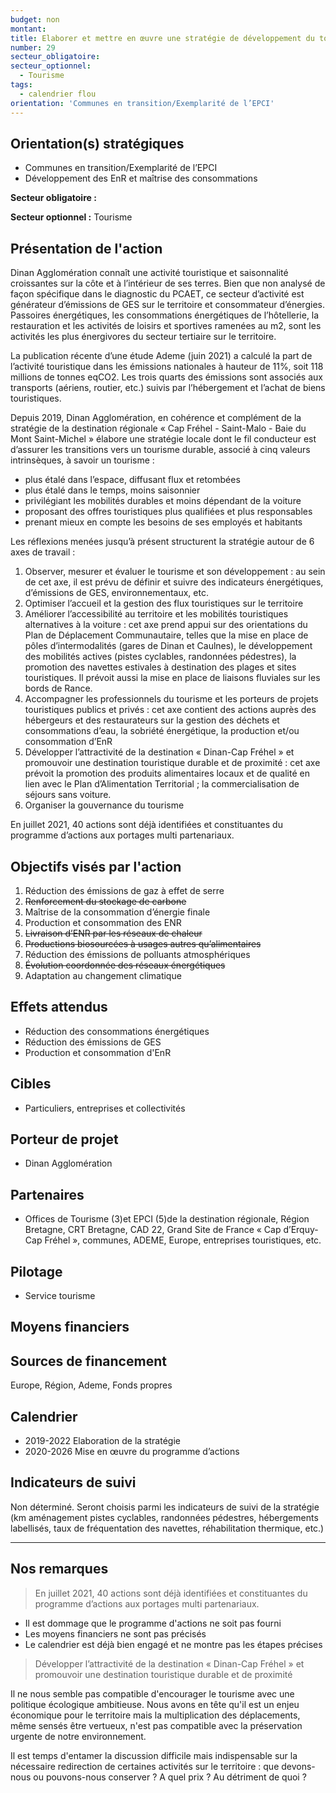 ```yaml
---
budget: non
montant:
title: Elaborer et mettre en œuvre une stratégie de développement du tourisme durable
number: 29
secteur_obligatoire:
secteur_optionnel:
  - Tourisme
tags:
  - calendrier flou
orientation: 'Communes en transition/Exemplarité de l’EPCI'
---
```


## Orientation(s) stratégiques

- Communes en transition/Exemplarité de l’EPCI
- Développement des EnR et maîtrise des consommations

**Secteur obligatoire :**

**Secteur optionnel :** Tourisme

## Présentation de l'action

Dinan Agglomération connaît une activité touristique et saisonnalité croissantes sur la côte et à l’intérieur de ses terres. Bien que non analysé de façon spécifique dans le diagnostic du PCAET, ce secteur d’activité est générateur d’émissions de GES sur le territoire et consommateur d’énergies. Passoires énergétiques, les consommations énergétiques de l’hôtellerie, la restauration et les activités de loisirs et sportives ramenées au m2, sont les activités les plus énergivores du secteur tertiaire sur le territoire.

La publication récente d’une étude Ademe (juin 2021) a calculé la part de l’activité touristique dans les émissions nationales à hauteur de 11%, soit 118 millions de tonnes eqCO2. Les trois quarts des émissions sont associés aux transports (aériens, routier, etc.) suivis par l’hébergement et l’achat de biens touristiques.

Depuis 2019, Dinan Agglomération, en cohérence et complément de la stratégie de la destination régionale « Cap Fréhel - Saint-Malo - Baie du Mont Saint-Michel » élabore une stratégie locale dont le fil conducteur est d’assurer les transitions vers un tourisme durable, associé à cinq valeurs intrinsèques, à savoir un tourisme :
- plus étalé dans l’espace, diffusant flux et retombées
- plus étalé dans le temps, moins saisonnier
- privilégiant les mobilités durables et moins dépendant de la voiture
- proposant des offres touristiques plus qualifiées et plus responsables
- prenant mieux en compte les besoins de ses employés et habitants

Les réflexions menées jusqu’à présent structurent la stratégie autour de 6 axes de travail :
1. Observer, mesurer et évaluer le tourisme et son développement : au sein de cet axe, il est prévu de définir et suivre des indicateurs énergétiques, d’émissions de GES, environnementaux, etc.
2. Optimiser l’accueil et la gestion des flux touristiques sur le territoire
3. Améliorer l’accessibilité au territoire et les mobilités touristiques alternatives à la
voiture : cet axe prend appui sur des orientations du Plan de Déplacement Communautaire, telles que la mise en place de pôles d’intermodalités (gares de Dinan et Caulnes), le développement des mobilités actives (pistes cyclables, randonnées pédestres), la promotion des navettes estivales à destination des plages et sites touristiques. Il prévoit aussi la mise en place de liaisons fluviales sur les bords de Rance.
4. Accompagner les professionnels du tourisme et les porteurs de projets touristiques publics et privés : cet axe contient des actions auprès des hébergeurs et des restaurateurs sur la gestion des déchets et consommations d’eau, la sobriété énergétique, la production et/ou consommation d’EnR
5. Développer l’attractivité de la destination « Dinan-Cap Fréhel » et promouvoir une destination touristique durable et de proximité : cet axe prévoit la promotion des produits alimentaires locaux et de qualité en lien avec le Plan d’Alimentation Territorial ; la commercialisation de séjours sans voiture.
6. Organiser la gouvernance du tourisme

En juillet 2021, 40 actions sont déjà identifiées et constituantes du programme d’actions aux portages multi partenariaux.

## Objectifs visés par l'action

1. Réduction des émissions de gaz à effet de serre
2. ~~Renforcement du stockage de carbone~~
3. Maîtrise de la consommation d’énergie finale
4. Production et consommation des ENR
5. ~~Livraison d’ENR par les réseaux de chaleur~~
6. ~~Productions biosourcées à usages autres qu’alimentaires~~
7. Réduction des émissions de polluants atmosphériques
8. ~~Évolution coordonnée des réseaux énergétiques~~
9. Adaptation au changement climatique

## Effets attendus

- Réduction des consommations énergétiques
- Réduction des émissions de GES
- Production et consommation d'EnR

## Cibles

- Particuliers, entreprises et collectivités


## Porteur de projet

- Dinan Agglomération

## Partenaires

- Offices de Tourisme (3)et EPCI (5)de la destination régionale, Région Bretagne, CRT Bretagne, CAD 22, Grand Site de France « Cap d’Erquy-Cap Fréhel », communes, ADEME, Europe, entreprises touristiques, etc.

## Pilotage

- Service tourisme

## Moyens financiers



## Sources de financement

Europe, Région, Ademe, Fonds propres

## Calendrier

- 2019-2022 Elaboration de la stratégie
- 2020-2026 Mise en œuvre du programme d’actions

## Indicateurs de suivi

Non déterminé.
Seront choisis parmi les indicateurs de suivi de la stratégie (km aménagement pistes cyclables, randonnées pédestres, hébergements labellisés, taux de fréquentation des navettes, réhabilitation thermique, etc.)

---

## Nos remarques

> En juillet 2021, 40 actions sont déjà identifiées et constituantes du programme d’actions aux portages multi partenariaux.

- Il est dommage que le programme d'actions ne soit pas fourni
- Les moyens financiers ne sont pas précisés
- Le calendrier est déjà bien engagé et ne montre pas les étapes précises

> Développer l’attractivité de la destination « Dinan-Cap Fréhel » et promouvoir une destination touristique durable et de proximité

Il ne nous semble pas compatible d'encourager le tourisme avec une politique écologique ambitieuse. Nous avons en tête qu'il est un enjeu économique pour le territoire mais la multiplication des déplacements, même sensés être vertueux, n'est pas compatible avec la préservation urgente de notre environnement.

Il est temps d'entamer la discussion difficile mais indispensable sur la nécessaire redirection de certaines activités sur le territoire : que devons-nous ou pouvons-nous conserver ? A quel prix ? Au détriment de quoi ?
